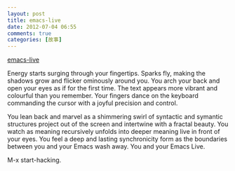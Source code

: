 ```yaml
---
layout: post
title: emacs-live
date: 2012-07-04 06:55
comments: true
categories: [故事]
---
```


[emacs-live](https://github.com/overtone/emacs-live)

Energy starts surging through your fingertips. Sparks fly, making
the shadows grow and flicker ominously around you. You arch your
back and open your eyes as if for the first time. The text appears
more vibrant and colourful than you remember. Your fingers dance on
the keyboard commanding the cursor with a joyful precision and
control.

You lean back and marvel as a shimmering swirl of syntactic and
symantic structures project out of the screen and intertwine with a
fractal beauty. You watch as meaning recursively unfolds into deeper
meaning live in front of your eyes. You feel a deep and lasting
synchronicity form as the boundaries between you and your Emacs
wash away. You and your Emacs Live.

M-x start-hacking.
